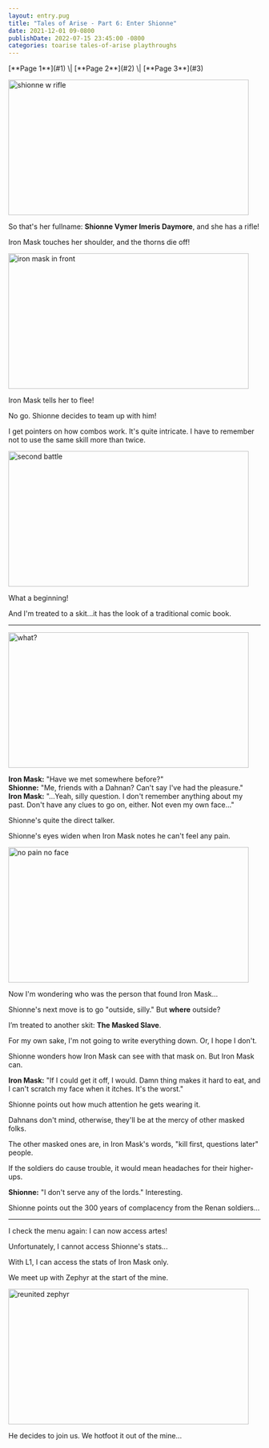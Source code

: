 ```yaml
---
layout: entry.pug
title: "Tales of Arise - Part 6: Enter Shionne"
date: 2021-12-01 09-0800
publishDate: 2022-07-15 23:45:00 -0800
categories: toarise tales-of-arise playthroughs
---
```


<p class="entry-partination" markdown="1">[**Page 1**](#1) \| [**Page 2**](#2) \| [**Page 3**](#3)</p>

<a name="1"></a>

<img src="https://i.imgur.com/yQPExyo.png" alt="shionne w rifle" id="hd-liveblog" width="480" height="270" />

So that's her fullname: <strong>Shionne Vymer Imeris Daymore</strong>, and she has a rifle!

Iron Mask touches her shoulder, and the thorns die off!

<img src="https://i.imgur.com/O3YKkH5.png" alt="iron mask in front" id="hd-liveblog" width="480" height="270" />

Iron Mask tells her to flee!

No go. Shionne decides to team up with him!

I get pointers on how combos work. It's quite intricate. I have to remember not to use the same skill more than twice.

<img src="https://i.imgur.com/EwjYKij.png" alt="second battle" id="hd-liveblog" width="480" height="270" />

What a beginning!

And I'm treated to a skit...it has the look of a traditional comic book.

<a name="2"></a>

---

<img src="https://i.imgur.com/m9tirjv.png" alt="what?" id="hd-liveblog" width="480" height="270" />

<strong>Iron Mask:</strong> "Have we met somewhere before?"<br/>
<strong>Shionne:</strong> "Me, friends with a Dahnan? Can't say I've had the pleasure."<br/>
<strong>Iron Mask:</strong> "...Yeah, silly question. I don't remember anything about my past. Don't have any clues to go on, either. Not even my own face..."

Shionne's quite the direct talker.

Shionne's eyes widen when Iron Mask notes he can't feel any pain.

<img src="https://i.imgur.com/Fkurl4N.png" alt="no pain no face" id="hd-liveblog" width="480" height="270" />

Now I'm wondering who was the person that found Iron Mask...

Shionne's next move is to go "outside, silly." But <strong>where</strong> outside?

I’m treated to another skit: <strong>The Masked Slave</strong>.

For my own sake, I'm not going to write everything down. Or, I hope I don't.

Shionne wonders how Iron Mask can see with that mask on. But Iron Mask can.

<strong>Iron Mask:</strong> "If I could get it off, I would. Damn thing makes it hard to eat, and I can't scratch my face when it itches. It's the worst."

Shionne points out how much attention he gets wearing it.

Dahnans don't mind, otherwise, they'll be at the mercy of other masked folks.

The other masked ones are, in Iron Mask's words, "kill first, questions later" people.

If the soldiers do cause trouble, it would mean headaches for their higher-ups.

<strong>Shionne:</strong> "I don't serve any of the lords." Interesting.

Shionne points out the 300 years of complacency from the Renan soldiers...

<a name="3"></a>

---

I check the menu again: I can now access artes!

Unfortunately, I cannot access Shionne's stats...

With L1, I can access the stats of Iron Mask only.

We meet up with Zephyr at the start of the mine.

<img src="https://i.imgur.com/N3BiQhP.png" alt="reunited zephyr" id="hd-liveblog" width="480" height="270" />

He decides to join us. We hotfoot it out of the mine...